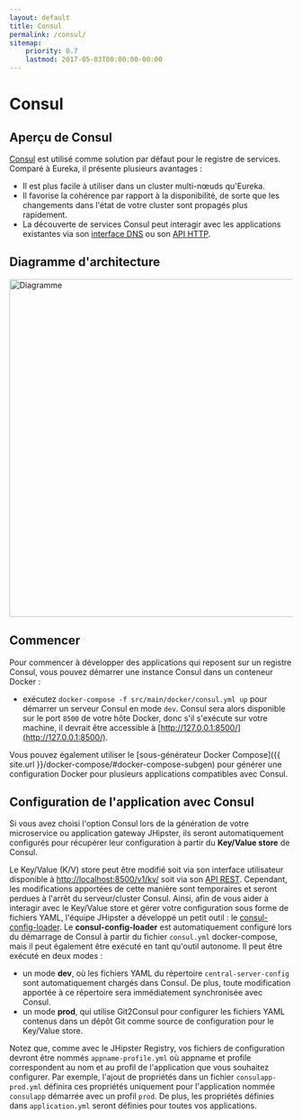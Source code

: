 ```yaml
---
layout: default
title: Consul
permalink: /consul/
sitemap:
    priority: 0.7
    lastmod: 2017-05-03T00:00:00-00:00
---
```


# <i class="fa fa-bullseye"></i> Consul

## Aperçu de Consul

[Consul](https://www.consul.io/) est utilisé comme solution par défaut pour le registre de services.
Comparé à Eureka, il présente plusieurs avantages :

- Il est plus facile à utiliser dans un cluster multi-nœuds qu'Eureka.
- Il favorise la cohérence par rapport à la disponibilité, de sorte que les changements dans l'état de votre cluster sont propagés plus rapidement.
- La découverte de services Consul peut interagir avec les applications existantes via son [interface DNS](https://www.consul.io/docs/agent/dns.html) ou son [API HTTP](https://www.consul.io/docs/agent/http.html).

## Diagramme d'architecture

<img src="{{ site.url }}/images/microservices_architecture_detail.003.png" alt="Diagramme" style="width: 800; height: 600" class="img-responsive"/>

## Commencer

Pour commencer à développer des applications qui reposent sur un registre Consul, vous pouvez démarrer une instance Consul dans un conteneur Docker :

- exécutez `docker-compose -f src/main/docker/consul.yml up` pour démarrer un serveur Consul en mode `dev`. Consul sera alors disponible sur le port `8500` de votre hôte Docker, donc s'il s'exécute sur votre machine, il devrait être accessible à [http://127.0.0.1:8500/](http://127.0.0.1:8500/).

Vous pouvez également utiliser le [sous-générateur Docker Compose]({{ site.url }}/docker-compose/#docker-compose-subgen) pour générer une configuration Docker pour plusieurs applications compatibles avec Consul.

## Configuration de l'application avec Consul

Si vous avez choisi l'option Consul lors de la génération de votre microservice ou application gateway JHipster, ils seront automatiquement configurés pour récupérer leur configuration à partir du **Key/Value store** de Consul.

Le Key/Value (K/V) store peut être modifié soit via son interface utilisateur disponible à [http://localhost:8500/v1/kv/](http://localhost:8500/v1/kv/) soit via son [API REST](https://www.consul.io/intro/getting-started/kv.html). Cependant, les modifications apportées de cette manière sont temporaires et seront perdues à l'arrêt du serveur/cluster Consul.
Ainsi, afin de vous aider à interagir avec le Key/Value store et gérer votre configuration sous forme de fichiers YAML, l'équipe JHipster a développé un petit outil : le [consul-config-loader](https://github.com/jhipster/consul-config-loader).
Le **consul-config-loader** est automatiquement configuré lors du démarrage de Consul à partir du fichier `consul.yml` docker-compose, mais il peut également être exécuté en tant qu'outil autonome.
Il peut être exécuté en deux modes :

- un mode **dev**, où les fichiers YAML du répertoire `central-server-config` sont automatiquement chargés dans Consul. De plus, toute modification apportée à ce répertoire sera immédiatement synchronisée avec Consul.
- un mode **prod**, qui utilise Git2Consul pour configurer les fichiers YAML contenus dans un dépôt Git comme source de configuration pour le Key/Value store.

Notez que, comme avec le JHipster Registry, vos fichiers de configuration devront être nommés `appname-profile.yml` où appname et profile correspondent au nom et au profil de l'application que vous souhaitez configurer. Par exemple, l'ajout de propriétés dans un fichier `consulapp-prod.yml` définira ces propriétés uniquement pour l'application nommée `consulapp` démarrée avec un profil `prod`. De plus, les propriétés définies dans `application.yml` seront définies pour toutes vos applications.